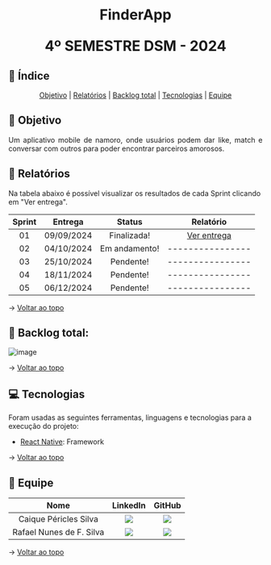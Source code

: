 <h1 align='center'>
FinderApp

4º SEMESTRE DSM - 2024
</h1>

## :mag_right: Índice
<p align='center'>
    <a href="#objetivo">Objetivo</a> | 
    <a href="#relatorios">Relatórios</a> |
    <a href="#backlog">Backlog total</a> |
    <a href="#tecnologias">Tecnologias</a> | 
    <a href="#equipe">Equipe</a> 
</p>

<span id='objetivo'>

## :dart: Objetivo
<p align='justify'>
    Um aplicativo mobile de namoro, onde usuários podem dar like, match e conversar com outros para poder encontrar parceiros amorosos.
</p>
<span id='requisitos'>

<span id='relatorios'>

## :pushpin: Relatórios
Na tabela abaixo é possível visualizar os resultados de cada Sprint clicando em "Ver entrega". 
<!-- [ver entrega](link da sprint correspondente) -->
| Sprint |  Entrega   |            Status           | Relatório |
|:------:|:----------:|:---------------------------:|:---------:|
| 01     | 09/09/2024 | Finalizada!  | [Ver entrega](https://github.com/PasteldePaodeCoxinha/FinderApp/blob/Sprint-1/README.md#entrega) |
| 02     | 04/10/2024 | Em andamento!  | ---------------- |
| 03     | 25/10/2024 | Pendente!  | ---------------- |
| 04     | 18/11/2024 | Pendente!  | ---------------- |
| 05     | 06/12/2024 | Pendente!  | ---------------- |

→ [Voltar ao topo](#topo)

<span id='backlog'>

<h2>📑 Backlog total: </h2>

![image](https://github.com/user-attachments/assets/12faf4e8-633c-4c14-a117-11b62466392b)

→ [Voltar ao topo](#topo)

<span id='tecnologias'>

## 💻 Tecnologias
Foram usadas as seguintes ferramentas, linguagens e tecnologias para a execução do projeto:
- [React Native](https://reactnative.dev/): Framework

→ [Voltar ao topo](#topo)  
<span id="equipe">

## :busts_in_silhouette: Equipe
| Nome | LinkedIn | GitHub                                                                                    
| :-----------------------: | :------------------------------------------------------------------------------------------------------------------------------------------------------------------------------------------------------------: | :--------------------------------------------------------------------------------------------------------------------------------------------------------------------------: 
| Caique Péricles Silva     | <a href="https://www.linkedin.com/in/caiquepastelsilva" target="_blanck"> <img src="https://img.shields.io/badge/-LinkedIn-%230077B5?style=for-the-badge&logo=linkedin&logoColor=white" target="_blank">       | <a href="https://github.com/PasteldePaodeCoxinha" target="_blank"><img src="https://img.shields.io/badge/GitHub-100000?style=for-the-badge&logo=github&logoColor=white"></a> |
| Rafael Nunes de F. Silva  | <a href="https://www.linkedin.com/in/rafael-nunes-silva"  target="_blanck"> <img src="https://img.shields.io/badge/-LinkedIn-%230077B5?style=for-the-badge&logo=linkedin&logoColor=white" target="_blank">     | <a href="https://github.com/Rafael-Nunes-Silva" target="_blank"><img src="https://img.shields.io/badge/GitHub-100000?style=for-the-badge&logo=github&logoColor=white"></a>   |

→ [Voltar ao topo](#topo)
